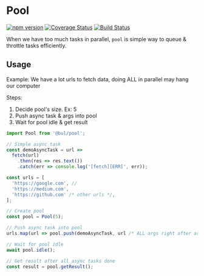 # Pool

[![npm version](https://badge.fury.io/js/%40bul%2Fpool.svg)](https://badge.fury.io/js/%40bul%2Fpool)
[![Coverage Status](https://coveralls.io/repos/github/hoanganh25991/node-pool/badge.svg?branch=master)](https://coveralls.io/github/hoanganh25991/node-pool?branch=master)
[![Build Status](https://travis-ci.org/hoanganh25991/node-pool.svg?branch=master)](https://travis-ci.org/hoanganh25991/node-pool)

When we have too much tasks in parallel, `pool` is simple way to queue & throttle tasks efficiently.

## Usage

Example: We have a lot urls to fetch data, doing ALL in parallel may hang our computer

Steps:

1. Decide pool's size. Ex: 5
2. Push async task & args into pool
3. Wait for pool idle & get result

```js
import Pool from '@bul/pool';

// Simple async task
const demoAsyncTask = url =>
  fetch(url)
    .then(res => res.text())
    .catch(err => console.log('[fetch][ERR]', err));

const urls = [
  'https://google.com', //
  'https://medium.com',
  'https://github.com' /* other urls */,
];

// Create pool
const pool = Pool(5);

// Push async task into pool
urls.map(url => pool.push(demoAsyncTask, url /* ALL args right after async func */));

// Wait for pool idle
await pool.idle();

// Get result after all async tasks done
const result = pool.getResult();
```
